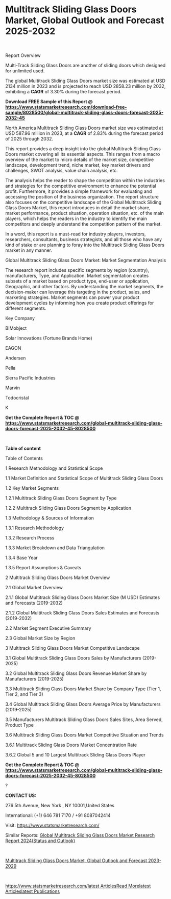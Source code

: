 <h1>Multitrack Sliding Glass Doors Market, Global Outlook and Forecast 2025-2032</h1><br/><p>Report Overview</p>
 
 
 
 <p>Multi-Track Sliding Glass Doors are another of sliding doors which designed for unlimited used.</p>
 
 
 
 <p>The global Multitrack Sliding Glass Doors market size was estimated at USD 2134 million in 2023 and is projected to reach USD 2858.23 million by 2032, exhibiting a <strong>CAGR</strong> of 3.30% during the forecast period.</p>
 
 
 
 <p><strong>Download FREE Sample of this Report @ <a href="https://www.statsmarketresearch.com/download-free-sample/8028500/global-multitrack-sliding-glass-doors-forecast-2025-2032-45">https://www.statsmarketresearch.com/download-free-sample/8028500/global-multitrack-sliding-glass-doors-forecast-2025-2032-45</a></strong></p>
 
 
 
 <p>North America Multitrack Sliding Glass Doors market size was estimated at USD 587.96 million in 2023, at a <strong>CAGR</strong> of 2.83% during the forecast period of 2025 through 2032.</p>
 
 
 
 <p>This report provides a deep insight into the global Multitrack Sliding Glass Doors market covering all its essential aspects. This ranges from a macro overview of the market to micro details of the market size, competitive landscape, development trend, niche market, key market drivers and challenges, SWOT analysis, value chain analysis, etc.</p>
 
 
 
 <p>The analysis helps the reader to shape the competition within the industries and strategies for the competitive environment to enhance the potential profit. Furthermore, it provides a simple framework for evaluating and accessing the position of the business organization. The report structure also focuses on the competitive landscape of the Global Multitrack Sliding Glass Doors Market, this report introduces in detail the market share, market performance, product situation, operation situation, etc. of the main players, which helps the readers in the industry to identify the main competitors and deeply understand the competition pattern of the market.</p>
 
 
 
 <p>In a word, this report is a must-read for industry players, investors, researchers, consultants, business strategists, and all those who have any kind of stake or are planning to foray into the Multitrack Sliding Glass Doors market in any manner.</p>
 
 
 
 <p>Global Multitrack Sliding Glass Doors Market: Market Segmentation Analysis</p>
 
 
 
 <p>The research report includes specific segments by region (country), manufacturers, Type, and Application. Market segmentation creates subsets of a market based on product type, end-user or application, Geographic, and other factors. By understanding the market segments, the decision-maker can leverage this targeting in the product, sales, and marketing strategies. Market segments can power your product development cycles by informing how you create product offerings for different segments.</p>
 
 
 
 <p>Key Company</p>
 
 
 
 <p>BIMobject</p>
 
 
 
 <p>Solar Innovations (Fortune Brands Home)</p>
 
 
 
 <p>EAGON</p>
 
 
 
 <p>Andersen</p>
 
 
 
 <p>Pella</p>
 
 
 
 <p>Sierra Pacific Industries</p>
 
 
 
 <p>Marvin</p>
 
 
 
 <p>Todocristal</p>
 
 
 
 <p>K</p>
 
 
 
 <div><b>Get the Complete Report & TOC @ <a href="https://www.statsmarketresearch.com/global-multitrack-sliding-glass-doors-forecast-2025-2032-45-8028500">https://www.statsmarketresearch.com/global-multitrack-sliding-glass-doors-forecast-2025-2032-45-8028500</a></b></div>
 
 
 
 <p><br />
 
 <b>Table of content</b></p>
 
 
 
 <p>Table of Contents<br />
 
 1 Research Methodology and Statistical Scope<br />
 
 1.1 Market Definition and Statistical Scope of Multitrack Sliding Glass Doors<br />
 
 1.2 Key Market Segments<br />
 
 1.2.1 Multitrack Sliding Glass Doors Segment by Type<br />
 
 1.2.2 Multitrack Sliding Glass Doors Segment by Application<br />
 
 1.3 Methodology & Sources of Information<br />
 
 1.3.1 Research Methodology<br />
 
 1.3.2 Research Process<br />
 
 1.3.3 Market Breakdown and Data Triangulation<br />
 
 1.3.4 Base Year<br />
 
 1.3.5 Report Assumptions & Caveats<br />
 
 2 Multitrack Sliding Glass Doors Market Overview<br />
 
 2.1 Global Market Overview<br />
 
 2.1.1 Global Multitrack Sliding Glass Doors Market Size (M USD) Estimates and Forecasts (2019-2032)<br />
 
 2.1.2 Global Multitrack Sliding Glass Doors Sales Estimates and Forecasts (2019-2032)<br />
 
 2.2 Market Segment Executive Summary<br />
 
 2.3 Global Market Size by Region<br />
 
 3 Multitrack Sliding Glass Doors Market Competitive Landscape<br />
 
 3.1 Global Multitrack Sliding Glass Doors Sales by Manufacturers (2019-2025)<br />
 
 3.2 Global Multitrack Sliding Glass Doors Revenue Market Share by Manufacturers (2019-2025)<br />
 
 3.3 Multitrack Sliding Glass Doors Market Share by Company Type (Tier 1, Tier 2, and Tier 3)<br />
 
 3.4 Global Multitrack Sliding Glass Doors Average Price by Manufacturers (2019-2025)<br />
 
 3.5 Manufacturers Multitrack Sliding Glass Doors Sales Sites, Area Served, Product Type<br />
 
 3.6 Multitrack Sliding Glass Doors Market Competitive Situation and Trends<br />
 
 3.6.1 Multitrack Sliding Glass Doors Market Concentration Rate<br />
 
 3.6.2 Global 5 and 10 Largest Multitrack Sliding Glass Doors Player</p>
 
 
 
 <div><b>Get the Complete Report & TOC @ <a href="https://www.statsmarketresearch.com/global-multitrack-sliding-glass-doors-forecast-2025-2032-45-8028500">https://www.statsmarketresearch.com/global-multitrack-sliding-glass-doors-forecast-2025-2032-45-8028500</a></b></div>
 
 
 
 <p>? </p>
 
 
 
 <p><b>CONTACT US:</b><br />
 
 276 5th Avenue, New York , NY 10001,United States<br />
 
 International: (+1) 646 781 7170 / +91 8087042414<br />
 
 Visit: <a href="https://www.statsmarketresearch.com/">https://www.statsmarketresearch.com/</a><br />
 
 Similar Reports: <a href="https://www.statsmarketresearch.com/global-multitrack-sliding-glass-doors-forecast-2025-2032-45-8028500">Global Multitrack Sliding Glass Doors Market Research Report 2024(Status and Outlook)</a><br />
 
 <br />
 
 <a href="https://www.statsmarketresearch.com/global-multitrack-sliding-glass-doors-forecast-2025-2032-45-8028500">Multitrack Sliding Glass Doors Market, Global Outlook and Forecast 2023-2029</a><br />
 
 <br />
 
 <a href="https://gyeongbokgung.com">https://www.statsmarketresearch.com/</a><a href="https://hallyeomaritime.com">latest Articles</a><a href="https://jingwansa.com">Read More</a><a href="https://nguoiviet.jp/">latest Articles</a><a href="https://www.intelmarketresearch.com/">latest Publications</a></p>